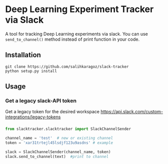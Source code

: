 # Deep Learning Experiment Tracker via Slack
A tool for tracking Deep Learning experiments via slack. You can use ``` send_to_channel() ``` method instead of print function in your code.

## Installation

``` 
git clone https://github.com/salihkaragoz/slack-tracker
python setup.py install
```

## Usage

### Get a legacy slack-API token
Get a legacy token for the desired workspace
https://api.slack.com/custom-integrations/legacy-tokens

### 

```python
from slacktracker.slacktracker import SlackChannelSender

channel_name = 'test'  # new or existing channel
token = 'xar31trtejl45lsdjf123u9asdns' # example

slack = SlackChannelSender(channel_name, token)
slack.send_to_channel(text)  #print to channel
```

